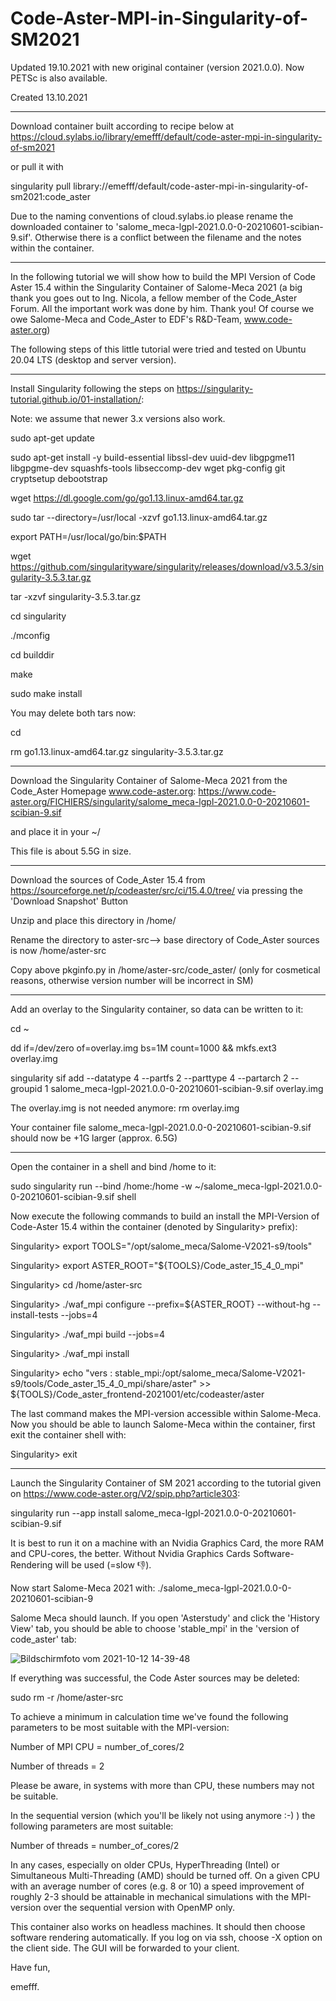 # Code-Aster-MPI-in-Singularity-of-SM2021

Updated 19.10.2021 with new original container (version 2021.0.0). Now PETSc is also available.

Created 13.10.2021

________________________________________________________________________________________________________________________________________________
Download container built according to recipe below at https://cloud.sylabs.io/library/emefff/default/code-aster-mpi-in-singularity-of-sm2021

or pull it with

singularity pull library://emefff/default/code-aster-mpi-in-singularity-of-sm2021:code_aster 
 
Due to the naming conventions of cloud.sylabs.io please rename the downloaded container to 'salome_meca-lgpl-2021.0.0-0-20210601-scibian-9.sif'. Otherwise there is a conflict between the filename and the notes within the container.

________________________________________________________________________________________________________

In the following tutorial we will show how to build the MPI Version of Code Aster 15.4 within the Singularity Container of Salome-Meca 2021
(a big thank you goes out to Ing. Nicola, a fellow member of the Code_Aster Forum. All the important work was done by him. Thank you! Of course we owe Salome-Meca and Code_Aster to EDF's R&D-Team, www.code-aster.org)

The following steps of this little tutorial were tried and tested on Ubuntu 20.04 LTS (desktop and server version).

________________________________________________________________________________________________________
Install Singularity following the steps on https://singularity-tutorial.github.io/01-installation/:

Note: we assume that newer 3.x versions also work.

sudo apt-get update

sudo apt-get install -y build-essential libssl-dev uuid-dev libgpgme11  libgpgme-dev squashfs-tools libseccomp-dev wget pkg-config git cryptsetup debootstrap
    
wget https://dl.google.com/go/go1.13.linux-amd64.tar.gz

sudo tar --directory=/usr/local -xzvf go1.13.linux-amd64.tar.gz

export PATH=/usr/local/go/bin:$PATH

wget https://github.com/singularityware/singularity/releases/download/v3.5.3/singularity-3.5.3.tar.gz

tar -xzvf singularity-3.5.3.tar.gz

cd singularity

./mconfig

cd builddir

make

sudo make install

You may delete both tars now:

cd

rm go1.13.linux-amd64.tar.gz singularity-3.5.3.tar.gz

_________________________________________________________________________________________________________
Download the Singularity Container of Salome-Meca 2021 from the Code_Aster Homepage www.code-aster.org:
https://www.code-aster.org/FICHIERS/singularity/salome_meca-lgpl-2021.0.0-0-20210601-scibian-9.sif

and place it in your ~/

This file is about 5.5G in size.

_________________________________________________________________________________________________________
Download the sources of Code_Aster 15.4 from https://sourceforge.net/p/codeaster/src/ci/15.4.0/tree/ via pressing
the 'Download Snapshot' Button

Unzip and place this directory in /home/

Rename the directory to aster-src--> base directory of Code_Aster sources is now /home/aster-src

Copy above pkginfo.py in /home/aster-src/code_aster/ (only for cosmetical reasons, otherwise version number will be incorrect in SM)
_________________________________________________________________________________________________________
Add an overlay to the Singularity container, so data can be written to it:

cd ~

dd if=/dev/zero of=overlay.img bs=1M count=1000 && mkfs.ext3 overlay.img

singularity sif add --datatype 4 --partfs 2 --parttype 4 --partarch 2 --groupid 1 salome_meca-lgpl-2021.0.0-0-20210601-scibian-9.sif overlay.img

The overlay.img is not needed anymore:
rm overlay.img

Your container file salome_meca-lgpl-2021.0.0-0-20210601-scibian-9.sif should now be +1G larger (approx. 6.5G)

_________________________________________________________________________________________________________
Open the container in a shell and bind /home to it:

sudo singularity run --bind  /home:/home -w ~/salome_meca-lgpl-2021.0.0-0-20210601-scibian-9.sif shell

Now execute the following commands to build an install the MPI-Version of Code-Aster 15.4 within the container (denoted by Singularity> prefix):

Singularity> export TOOLS="/opt/salome_meca/Salome-V2021-s9/tools"

Singularity> export ASTER_ROOT="${TOOLS}/Code_aster_15_4_0_mpi"

Singularity> cd /home/aster-src

Singularity> ./waf_mpi configure --prefix=${ASTER_ROOT} --without-hg --install-tests --jobs=4 

Singularity> ./waf_mpi build --jobs=4

Singularity> ./waf_mpi install

Singularity> echo "vers : stable_mpi:/opt/salome_meca/Salome-V2021-s9/tools/Code_aster_15_4_0_mpi/share/aster" >> ${TOOLS}/Code_aster_frontend-2021001/etc/codeaster/aster

The last command makes the MPI-version accessible within Salome-Meca.
Now you should be able to launch Salome-Meca within the container, first exit the container shell with:

Singularity> exit
___________________________________________________________________________________________________________

Launch the Singularity Container of SM 2021 according to the tutorial given on https://www.code-aster.org/V2/spip.php?article303:

singularity run --app install salome_meca-lgpl-2021.0.0-0-20210601-scibian-9.sif

It is best to run it on a machine with an Nvidia Graphics Card, the more RAM and CPU-cores, the better. Without Nvidia Graphics Cards Software-Rendering will be used (=slow 👎).

Now start Salome-Meca 2021 with:
./salome_meca-lgpl-2021.0.0-0-20210601-scibian-9

Salome Meca should launch. If you open 'Asterstudy' and click the 'History View' tab, you should be able to choose 'stable_mpi' in the 'version of code_aster' tab:

![Bildschirmfoto vom 2021-10-12 14-39-48](https://user-images.githubusercontent.com/89903493/136958409-a338627c-867f-4bc8-89d9-b0c707ff6135.png)

If everything was successful, the Code Aster sources may be deleted:

sudo rm -r /home/aster-src

To achieve a minimum in calculation time we've found the following parameters to be most suitable with the MPI-version:

Number of MPI CPU = number_of_cores/2

Number of threads = 2

Please be aware, in systems with more than CPU, these numbers may not be suitable. 

In the sequential version (which you'll be likely not using anymore :-) ) the following parameters are most suitable:

Number of threads = number_of_cores/2

In any cases, especially on older CPUs, HyperThreading (Intel) or Simultaneous Multi-Threading (AMD) should be turned off. On a given CPU with an average number of cores (e.g. 8 or 10) a speed improvement of roughly 2-3 should be attainable in mechanical simulations with the MPI-version over the sequential version with OpenMP only.

This container also works on headless machines. It should then choose software rendering automatically. If you log on via ssh, choose -X option on the client side. The GUI will be forwarded to your client.

Have fun,

emefff.












